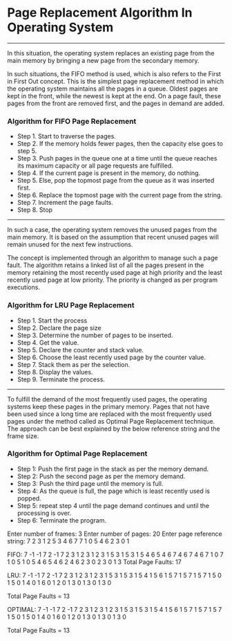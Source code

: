 # Page Replacement Algorithm In Operating System

-----------------------------------------------------

In this situation, the operating system replaces an existing page from the main memory by bringing a new page from the secondary memory.

In such situations, the FIFO method is used, which is also refers to the First in First Out concept. This is the simplest page replacement method in which the operating system maintains all the pages in a queue. Oldest pages are kept in the front, while the newest is kept at the end. On a page fault, these pages from the front are removed first, and the pages in demand are added.

### Algorithm for FIFO Page Replacement

- Step 1. Start to traverse the pages.
- Step 2. If the memory holds fewer pages, then the capacity else goes to step 5.
- Step 3. Push pages in the queue one at a time until the queue reaches its maximum capacity or all page requests are fulfilled.
- Step 4. If the current page is present in the memory, do nothing.
- Step 5. Else, pop the topmost page from the queue as it was inserted first.
- Step 6. Replace the topmost page with the current page from the string.
- Step 7. Increment the page faults.
- Step 8. Stop

-----------------------------------------------------

In such a case, the operating system removes the unused pages from the main memory. It is based on the assumption that recent unused pages will remain unused for the next few instructions.

The concept is implemented through an algorithm to manage such a page fault. The algorithm retains a linked list of all the pages present in the memory retaining the most recently used page at high priority and the least recently used page at low priority. The priority is changed as per program executions.

### Algorithm for LRU Page Replacement

- Step 1. Start the process
- Step 2. Declare the page size
- Step 3. Determine the number of pages to be inserted.
- Step 4. Get the value.
- Step 5. Declare the counter and stack value.
- Step 6. Choose the least recently used page by the counter value.
- Step 7. Stack them as per the selection.
- Step 8. Display the values.
- Step 9. Terminate the process.

-----------------------------------------------------

To fulfill the demand of the most frequently used pages, the operating systems keep these pages in the primary memory. Pages that not have been used since a long time are replaced with the most frequently used pages under the method called as Optimal Page Replacement technique.
The approach can be best explained by the below reference string and the frame size.

### Algorithm for Optimal Page Replacement

- Step 1: Push the first page in the stack as per the memory demand.
- Step 2: Push the second page as per the memory demand.
- Step 3: Push the third page until the memory is full.
- Step 4: As the queue is full, the page which is least recently used is popped.
- Step 5: repeat step 4 until the page demand continues and until the processing is over.
- Step 6: Terminate the program.



Enter number of frames: 3
Enter number of pages: 20
Enter page reference string: 7 2 3 1 2 5 3 4 6 7 7 1 0 5 4 6 2 3 0 1


FIFO:
7       -1      -1
7       2       -1
7       2       3
1       2       3
1       2       3
1       5       3
1       5       3
1       5       4
6       5       4
6       7       4
6       7       4
6       7       1
0       7       1
0       5       1
0       5       4
6       5       4
6       2       4
6       2       3
0       2       3
0       1       3
Total Page Faults:      17



LRU:
7       -1      -1
7       2       -1
7       2       3
1       2       3
1       2       3
1       5       3
1       5       3
1       5       4
1       5       6
1       5       7
1       5       7
1       5       7
1       5       0
1       5       0
1       4       0
1       6       0
1       2       0
1       3       0
1       3       0
1       3       0

Total Page Faults = 13


OPTIMAL:
7       -1      -1
7       2       -1
7       2       3
1       2       3
1       2       3
1       5       3
1       5       3
1       5       4
1       5       6
1       5       7
1       5       7
1       5       7
1       5       0
1       5       0
1       4       0
1       6       0
1       2       0
1       3       0
1       3       0
1       3       0

Total Page Faults = 13